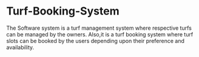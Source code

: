 # Turf-Booking-System
The Software system is a turf management system where respective turfs can be managed by the owners. Also,it is a turf booking system where turf slots can be booked by the users depending upon their preference and availability.
